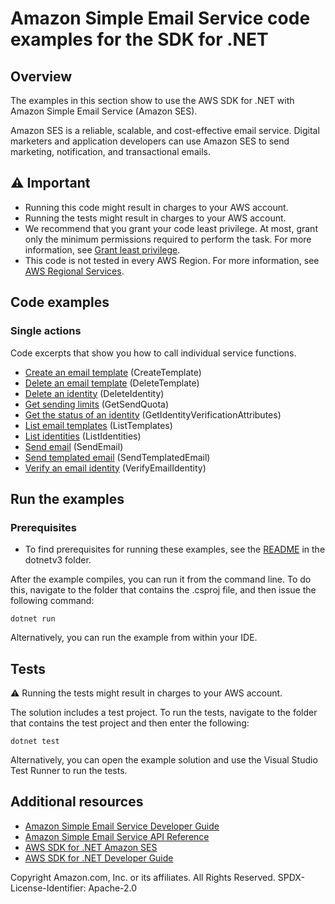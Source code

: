 # Amazon Simple Email Service code examples for the SDK for .NET

## Overview
The examples in this section show to use the AWS SDK for .NET with Amazon Simple Email Service (Amazon SES).

Amazon SES is a reliable, scalable, and cost-effective email service. Digital marketers and application developers can use Amazon SES to send marketing, notification, and transactional emails.

## ⚠️ Important
* Running this code might result in charges to your AWS account.
* Running the tests might result in charges to your AWS account.
* We recommend that you grant your code least privilege. At most, grant only the minimum permissions required to perform the task. For more information, see [Grant least privilege](https://docs.aws.amazon.com/IAM/latest/UserGuide/best-practices.html#grant-least-privilege).
* This code is not tested in every AWS Region. For more information, see [AWS Regional Services](https://aws.amazon.com/about-aws/global-infrastructure/regional-product-services).
## Code examples

### Single actions
Code excerpts that show you how to call individual service functions.
* [Create an email template](Actions/SESActionExamples.cs) (CreateTemplate)
* [Delete an email template](Actions/SESActionExamples.cs) (DeleteTemplate)
* [Delete an identity](Actions/SESActionExamples.cs) (DeleteIdentity)
* [Get sending limits](Actions/SESActionExamples.cs) (GetSendQuota)
* [Get the status of an identity](Actions/SESActionExamples.cs) (GetIdentityVerificationAttributes)
* [List email templates](Actions/SESActionExamples.cs) (ListTemplates)
* [List identities](Actions/SESActionExamples.cs) (ListIdentities)
* [Send email](Actions/SESActionExamples.cs) (SendEmail)
* [Send templated email](Actions/SESActionExamples.cs) (SendTemplatedEmail)
* [Verify an email identity](Actions/SESActionExamples.cs) (VerifyEmailIdentity)

## Run the examples

### Prerequisites
* To find prerequisites for running these examples, see the
[README](../README.md#Prerequisites) in the dotnetv3 folder.

After the example compiles, you can run it from the command line. To
do this, navigate to the folder that contains the .csproj file, and then
issue the following command:

```
dotnet run
```

Alternatively, you can run the example from within your IDE.

## Tests
⚠️ Running the tests might result in charges to your AWS account.

The solution includes a test project. To run the tests, navigate to the folder that contains the test project and then enter the following:

```
dotnet test
```

Alternatively, you can open the example solution and use the Visual Studio
Test Runner to run the tests.

## Additional resources
* [Amazon Simple Email Service Developer Guide](https://docs.aws.amazon.com/ses/latest/dg/index.html)
* [Amazon Simple Email Service API Reference](https://docs.aws.amazon.com/ses/latest/APIReference/Welcome.html)
* [AWS SDK for .NET Amazon SES](https://docs.aws.amazon.com/sdkfornet/v3/apidocs/items/SimpleEmail/NSimpleEmail.html)
* [AWS SDK for .NET Developer Guide](https://docs.aws.amazon.com/sdk-for-net/v3/developer-guide/welcome.html)

Copyright Amazon.com, Inc. or its affiliates. All Rights Reserved. SPDX-License-Identifier: Apache-2.0

